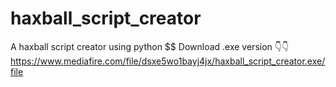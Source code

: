# haxball_script_creator
A haxball script creator using python 
$$ Download .exe version 👇👇
https://www.mediafire.com/file/dsxe5wo1bayj4jx/haxball_script_creator.exe/file
